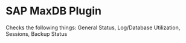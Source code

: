 # SAP MaxDB Plugin

Checks the following things: General Status, Log/Database Utilization, Sessions, Backup Status
